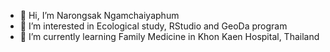 - 👋 Hi, I’m Narongsak Ngamchaiyaphum
- 👀 I’m interested in Ecological study, RStudio and GeoDa program
- 🌱 I’m currently learning Family Medicine in Khon Kaen Hospital, Thailand
<!---
Azz247/Azz247 is a ✨ special ✨ repository because its `README.md` (this file) appears on your GitHub profile.
You can click the Preview link to take a look at your changes.
--->
